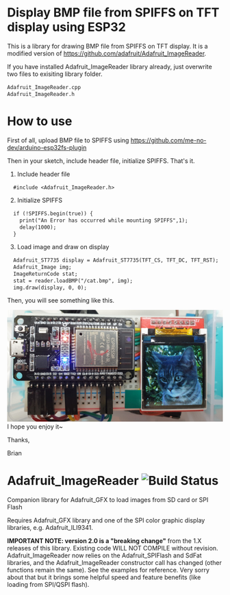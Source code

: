 # Display BMP file from SPIFFS on TFT display using ESP32

This is a library for drawing BMP file from SPIFFS on TFT display. It is a modified version of https://github.com/adafruit/Adafruit_ImageReader.  

If you have installed Adafruit_ImageReader library already, just overwrite two files to exisiting library folder.

```
Adafruit_ImageReader.cpp
Adafruit_ImageReader.h
```

# How to use

First of all, upload BMP file to SPIFFS using https://github.com/me-no-dev/arduino-esp32fs-plugin

Then in your sketch, include header file, initialize SPIFFS. That's it.

1. Include header file

```
  #include <Adafruit_ImageReader.h>
```

2. Initialize SPIFFS

```
  if (!SPIFFS.begin(true)) {
    print("An Error has occurred while mounting SPIFFS",1);
    delay(1000);
  }
```  

3. Load image and draw on display

```
  Adafruit_ST7735 display = Adafruit_ST7735(TFT_CS, TFT_DC, TFT_RST);
  Adafruit_Image img;
  ImageReturnCode stat;
  stat = reader.loadBMP("/cat.bmp", img);
  img.draw(display, 0, 0); 
```  

Then, you will see something like this.

![On ESP32](https://github.com/briankimstudio/Adafruit_ImageReader/blob/master/bmp_spiffs.jpg)
I hope you enjoy it~

Thanks,

Brian

# Adafruit_ImageReader ![Build Status](https://github.com/adafruit/Adafruit_ImageReader/workflows/Arduino%20Library%20CI/badge.svg)

Companion library for Adafruit_GFX to load images from SD card or SPI Flash

Requires Adafruit_GFX library and one of the SPI color graphic display libraries, e.g. Adafruit_ILI9341.

**IMPORTANT NOTE: version 2.0 is a "breaking change"** from the 1.X releases of this library. Existing code WILL NOT COMPILE without revision. Adafruit_ImageReader now relies on the Adafruit_SPIFlash and SdFat libraries, and the Adafruit_ImageReader constructor call has changed (other functions remain the same). See the examples for reference. Very sorry about that but it brings some helpful speed and feature benefits (like loading from SPI/QSPI flash).
